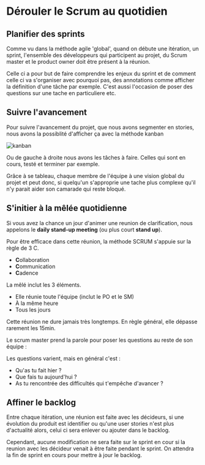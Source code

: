 # Dérouler le Scrum au quotidien

## Planifier des sprints

Comme vu dans la méthode agile 'global', quand on débute une itération, un sprint, l'ensemble des développeurs qui participent au projet, du Scrum master et le product owner doit être présent à la réunion.

Celle ci a pour but de faire comprendre les enjeux du sprint et de comment celle ci va s'organiser avec pourquoi pas, des annotations comme afficher la définition d'une tâche par exemple. C'est aussi l'occasion de poser des questions sur une tache en particuliere etc.

## Suivre l'avancement

Pour suivre l'avancement du projet, que nous avons segmenter en stories, nous avons la possiblité d'afficher ça avec la méthode kanban 

![kanban](https://cdn.shortpixel.ai/client/q_lossy,ret_img,w_943/https://www.bocasay.com/wp-content/uploads/2020/07/kanban.png)

Ou de gauche à droite nous avons les tâches à faire. Celles qui sont en cours, testé et terminer par exemple. 

Grâce à se tableau, chaque membre de l'équipe à une vision global du projet et peut donc, si quelqu'un s'approprie une tache plus complexe qu'il n'y parait aider son camarade qui reste bloqué.

## S'initier à la mêlée quotidienne

Si vous avez la chance un jour d'animer une reunion de clarification, nous appelons le **daily stand-up meeting** (ou plus court **stand up**).

Pour être efficace dans cette réunion, la méthode SCRUM s'appuie sur la règle de 3 C.

- **C**ollaboration
- **C**ommunication
- **C**adence

La mêlé inclut les 3 éléments.

- Elle réunie toute l'équipe (inclut le PO et le SM)
- À la même heure
- Tous les jours

Cette réunion ne dure jamais très longtemps. En règle général, elle dépasse rarement les 15min.

Le scrum master prend la parole pour poser les questions au reste de son équipe :

Les questions varient, mais en général c'est :

- Qu'as tu fait hier ?
- Que fais tu aujourd'hui ?
- As tu rencontrée des difficultés qui t'empêche d'avancer ?

## Affiner le backlog

Entre chaque itération, une réunion est faite avec les décideurs, si une évolution du produit est identifier ou qu'une user stories n'est plus d'actualité alors, celui ci sera enlever ou ajouter dans le backlog. 

Cependant, aucune modification ne sera faite sur le sprint en cour si la reunion avec les décideur venait à être faite pendant le sprint. On attendra la fin de sprint en cours pour mettre à jour le backlog.